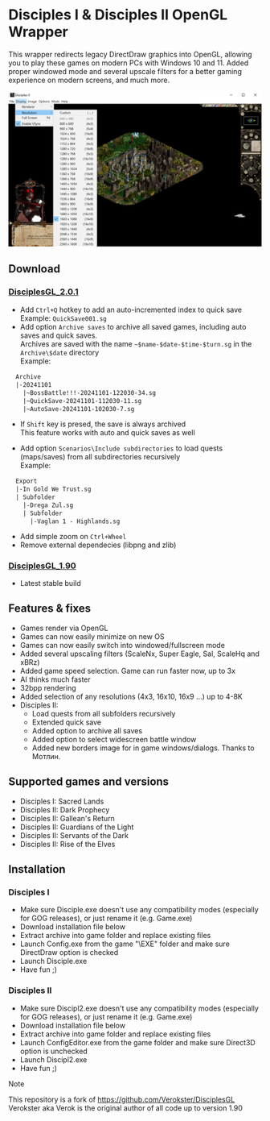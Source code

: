 # Disciples I & Disciples II OpenGL Wrapper

This wrapper redirects legacy DirectDraw graphics into OpenGL, allowing you to play these games on modern PCs with Windows 10 and 11. 
Added proper windowed mode and several upscale filters for a better gaming experience on modern screens, and much more.

![Disciples II](/docs/d2display.png)

## Download

### [DisciplesGL_2.0.1](./../../raw/refs/heads/main/DisciplesGL_2.0.1.7z)
* Add `Ctrl+Q` hotkey to add an auto-incremented index to quick save  
  Example: `QuickSave001.sg`
* Add option `Archive saves` to archive all saved games, including auto saves and quick saves.  
  Archives are saved with the name `~$name-$date-$time-$turn.sg` in the `Archive\$date` directory  
  Example:
```
  Archive
  |-20241101
    |~BossBattle!!!-20241101-122030-34.sg
    |~QuickSave-20241101-112030-11.sg
    |~AutoSave-20241101-102030-7.sg
```
* If `Shift` key is presed, the save is always archived  
  This feature works with auto and quick saves as well 

* Add option `Scenarios\Include subdirectories` to load quests (maps/saves) from all subdirectories recursively  
  Example:
```
  Export
  |-In Gold We Trust.sg
  | Subfolder
    |-Drega Zul.sg
    | Subfolder
      |-Vaglan 1 - Highlands.sg
```
* Add simple zoom on `Ctrl+Wheel`
* Remove external dependecies (libpng and zlib)

### [DisciplesGL_1.90](./../../raw/refs/heads/main/DisciplesGL_1.90.7z)

* Latest stable build

## Features & fixes
* Games render via OpenGL
* Games can now easily minimize on new OS
* Games can now easily switch into windowed/fullscreen mode
* Added several upscaling filters (ScaleNx, Super Eagle, Sal, ScaleHq and xBRz)
* Added game speed selection. Game can run faster now, up to 3x
* AI thinks much faster
* 32bpp rendering
* Added selection of any resolutions (4x3, 16x10, 16x9 ...) up to 4-8K
* Disciples II: 
    * Load quests from all subfolders recursively
    * Extended quick save
    * Added option to archive all saves
    * Added option to select widescreen battle window
    * Added new borders image for in game windows/dialogs. Thanks to Мотлин.

## Supported games and versions
* Disciples I: Sacred Lands
* Disciples II: Dark Prophecy
* Disciples II: Gallean's Return
* Disciples II: Guardians of the Light
* Disciples II: Servants of the Dark
* Disciples II: Rise of the Elves

## Installation
### Disciples I
* Make sure Disciple.exe doesn't use any compatibility modes (especially for GOG releases), or just rename it (e.g. Game.exe)
* Download installation file below
* Extract archive into game folder and replace existing files
* Launch Config.exe from the game "\EXE\" folder and make sure DirectDraw option is checked
* Launch Disciple.exe
* Have fun ;)

### Disciples II
* Make sure Discipl2.exe doesn't use any compatibility modes (especially for GOG releases), or just rename it (e.g. Game.exe)
* Download installation file below
* Extract archive into game folder and replace existing files
* Launch ConfigEditor.exe from the game folder and make sure Direct3D option is unchecked
* Launch Discipl2.exe
* Have fun ;)

> [!NOTE]
> This repository is a fork of https://github.com/Verokster/DisciplesGL  
> Verokster aka Verok is the original author of all code up to version 1.90
